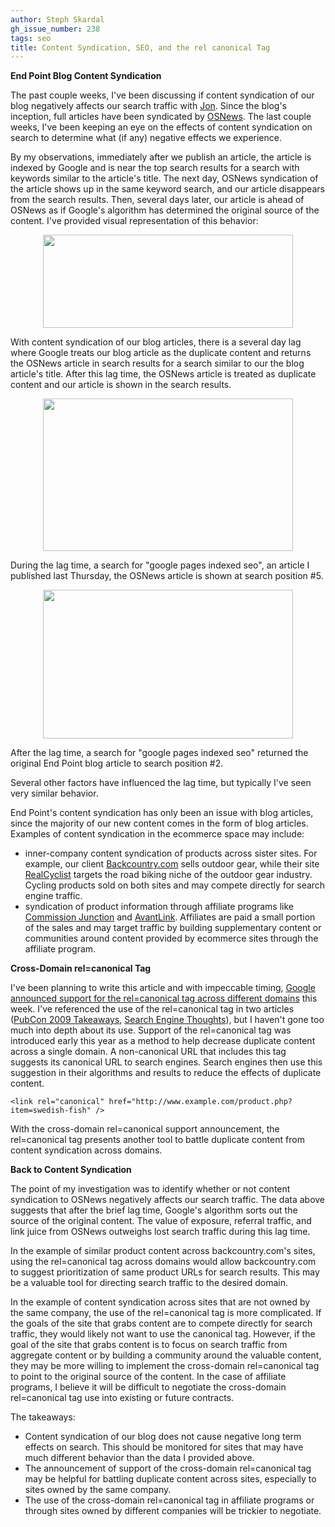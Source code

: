 ```yaml
---
author: Steph Skardal
gh_issue_number: 238
tags: seo
title: Content Syndication, SEO, and the rel canonical Tag
---
```


**End Point Blog Content Syndication**

The past couple weeks, I've been discussing if content syndication of our blog negatively affects our search traffic with [Jon](/team/jon_jensen). Since the blog's inception, full articles have been syndicated by [OSNews](http://www.osnews.com/). The last couple weeks, I've been keeping an eye on the effects of content syndication on search to determine what (if any) negative effects we experience.

By my observations, immediately after we publish an article, the article is indexed by Google and is near the top search results for a search with keywords similar to the article's title. The next day, OSNews syndication of the article shows up in the same keyword search, and our article disappears from the search results. Then, several days later, our article is ahead of OSNews as if Google's algorithm has determined the original source of the content. I've provided visual representation of this behavior:

<a href="http://3.bp.blogspot.com/_wWmWqyCEKEs/SyrLDr2gVsI/AAAAAAAAC1U/qCiICz4Dk6U/s1600-h/contentsyndication.png" onblur="try {parent.deselectBloggerImageGracefully();} catch(e) {}"><img alt="" border="0" id="BLOGGER_PHOTO_ID_5416364766037825218" src="/blog/2009/12/17/content-syndication-seo-rel-canonical/image-0.png" style="margin: 0px auto 10px; display: block; text-align: center; cursor: pointer; width: 400px; height: 149px;"/></a>

With content syndication of our blog articles, there is a several day lag where Google treats our blog article as the duplicate content and returns the OSNews article in search results for a search similar to our the blog article's title. After this lag time, the OSNews article is treated as duplicate content and our article is shown in the search results.

<a href="http://4.bp.blogspot.com/_wWmWqyCEKEs/SyrLCz9MRnI/AAAAAAAAC1E/aKcg77ZqpPg/s1600-h/example1.png" onblur="try {parent.deselectBloggerImageGracefully();} catch(e) {}"><img alt="" border="0" id="BLOGGER_PHOTO_ID_5416364751033484914" src="/blog/2009/12/17/content-syndication-seo-rel-canonical/image-0.png" style="margin: 0px auto 10px; display: block; text-align: center; cursor: pointer; width: 400px; height: 244px;"/></a>

During the lag time, a search for "google pages indexed seo", an article I published last Thursday, the OSNews article is shown at search position #5.

<a href="http://3.bp.blogspot.com/_wWmWqyCEKEs/SyrLDcTVJxI/AAAAAAAAC1M/cwtg7yjTgy8/s1600-h/example2.png" onblur="try {parent.deselectBloggerImageGracefully();} catch(e) {}"><img alt="" border="0" id="BLOGGER_PHOTO_ID_5416364761863759634" src="/blog/2009/12/17/content-syndication-seo-rel-canonical/image-0.png" style="margin: 0px auto 10px; display: block; text-align: center; cursor: pointer; width: 400px; height: 238px;"/></a>

After the lag time, a search for "google pages indexed seo" returned the original End Point blog article to search position #2.

Several other factors have influenced the lag time, but typically I've seen very similar behavior.

End Point's content syndication has only been an issue with blog articles, since the majority of our new content comes in the form of blog articles. Examples of content syndication in the ecommerce space may include:

- inner-company content syndication of products across sister sites. For example, our client [Backcountry.com](http://www.backcountry.com/) sells outdoor gear, while their site [RealCyclist](http://www.realcyclist.com/) targets the road biking niche of the outdoor gear industry. Cycling products sold on both sites and may compete directly for search engine traffic.
- syndication of product information through affiliate programs like [Commission Junction](http://www.cj.com/) and [AvantLink](http://www.avantlink.com/). Affiliates are paid a small portion of the sales and may target traffic by building supplementary content or communities around content provided by ecommerce sites through the affiliate program.

**Cross-Domain rel=canonical Tag**

I've been planning to write this article and with impeccable timing, [Google announced support for the rel=canonical tag across different domains](http://googlewebmastercentral.blogspot.com/2009/12/handling-legitimate-cross-domain.html) this week. I've referenced the use of the rel=canonical tag in two articles ([PubCon 2009 Takeaways](http://blog.endpoint.com/2009/11/pubcon-vegas-7-takeaway-nuggets.html), [Search Engine Thoughts](http://blog.endpoint.com/2009/02/search-engine-optimization-thoughts.html)), but I haven't gone too much into depth about its use. Support of the rel=canonical tag was introduced early this year as a method to help decrease duplicate content across a single domain. A non-canonical URL that includes this tag suggests its canonical URL to search engines. Search engines then use this suggestion in their algorithms and results to reduce the effects of duplicate content.

```nohighlight
<link rel="canonical" href="http://www.example.com/product.php?item=swedish-fish" />
```

With the cross-domain rel=canonical support announcement, the rel=canonical tag presents another tool to battle duplicate content from content syndication across domains.

**Back to Content Syndication**

The point of my investigation was to identify whether or not content syndication to OSNews negatively affects our search traffic. The data above suggests that after the brief lag time, Google's algorithm sorts out the source of the original content. The value of exposure, referral traffic, and link juice from OSNews outweighs lost search traffic during this lag time.

In the example of similar product content across backcountry.com's sites, using the rel=canonical tag across domains would allow backcountry.com to suggest prioritization of same product URLs for search results. This may be a valuable tool for directing search traffic to the desired domain.

In the example of content syndication across sites that are not owned by the same company, the use of the rel=canonical tag is more complicated. If the goals of the site that grabs content are to compete directly for search traffic, they would likely not want to use the canonical tag. However, if the goal of the site that grabs content is to focus on search traffic from aggregate content or by building a community around the valuable content, they may be more willing to implement the cross-domain rel=canonical tag to point to the original source of the content. In the case of affiliate programs, I believe it will be difficult to negotiate the cross-domain rel=canonical tag use into existing or future contracts.

The takeaways:

- Content syndication of our blog does not cause negative long term effects on search. This should be monitored for sites that may have much different behavior than the data I provided above.
- The announcement of support of the cross-domain rel=canonical tag may be helpful for battling duplicate content across sites, especially to sites owned by the same company.
- The use of the cross-domain rel=canonical tag in affiliate programs or through sites owned by different companies will be trickier to negotiate.
